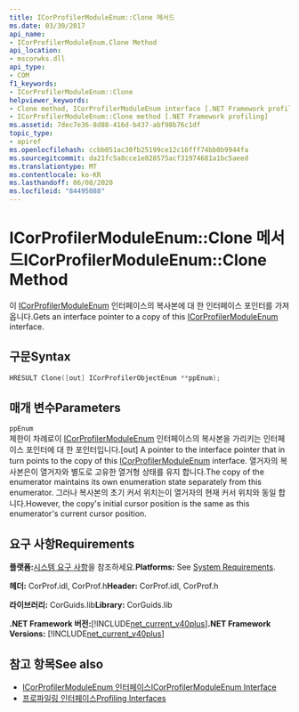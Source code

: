 ```yaml
---
title: ICorProfilerModuleEnum::Clone 메서드
ms.date: 03/30/2017
api_name:
- ICorProfilerModuleEnum.Clone Method
api_location:
- mscorwks.dll
api_type:
- COM
f1_keywords:
- ICorProfilerModuleEnum::Clone
helpviewer_keywords:
- Clone method, ICorProfilerModuleEnum interface [.NET Framework profiling]
- ICorProfilerModuleEnum::Clone method [.NET Framework profiling]
ms.assetid: 7dec7e36-8d88-416d-b437-abf98b76c1df
topic_type:
- apiref
ms.openlocfilehash: ccbb051ac30fb25199ce12c16fff74bb0b9944fa
ms.sourcegitcommit: da21fc5a8cce1e028575acf31974681a1bc5aeed
ms.translationtype: MT
ms.contentlocale: ko-KR
ms.lasthandoff: 06/08/2020
ms.locfileid: "84495088"
---
```

# <a name="icorprofilermoduleenumclone-method"></a><span data-ttu-id="f8286-102">ICorProfilerModuleEnum::Clone 메서드</span><span class="sxs-lookup"><span data-stu-id="f8286-102">ICorProfilerModuleEnum::Clone Method</span></span>
<span data-ttu-id="f8286-103">이 [ICorProfilerModuleEnum](icorprofilermoduleenum-interface.md) 인터페이스의 복사본에 대 한 인터페이스 포인터를 가져옵니다.</span><span class="sxs-lookup"><span data-stu-id="f8286-103">Gets an interface pointer to a copy of this [ICorProfilerModuleEnum](icorprofilermoduleenum-interface.md) interface.</span></span>  
  
## <a name="syntax"></a><span data-ttu-id="f8286-104">구문</span><span class="sxs-lookup"><span data-stu-id="f8286-104">Syntax</span></span>  
  
```cpp  
HRESULT Clone([out] ICorProfilerObjectEnum **ppEnum);  
```  
  
## <a name="parameters"></a><span data-ttu-id="f8286-105">매개 변수</span><span class="sxs-lookup"><span data-stu-id="f8286-105">Parameters</span></span>  
 `ppEnum`  
 <span data-ttu-id="f8286-106">제한이 차례로이 [ICorProfilerModuleEnum](icorprofilermoduleenum-interface.md) 인터페이스의 복사본을 가리키는 인터페이스 포인터에 대 한 포인터입니다.</span><span class="sxs-lookup"><span data-stu-id="f8286-106">[out] A pointer to the interface pointer that in turn points to the copy of this [ICorProfilerModuleEnum](icorprofilermoduleenum-interface.md) interface.</span></span> <span data-ttu-id="f8286-107">열거자의 복사본은이 열거자와 별도로 고유한 열거형 상태를 유지 합니다.</span><span class="sxs-lookup"><span data-stu-id="f8286-107">The copy of the enumerator maintains its own enumeration state separately from this enumerator.</span></span> <span data-ttu-id="f8286-108">그러나 복사본의 초기 커서 위치는이 열거자의 현재 커서 위치와 동일 합니다.</span><span class="sxs-lookup"><span data-stu-id="f8286-108">However, the copy's initial cursor position is the same as this enumerator's current cursor position.</span></span>  
  
## <a name="requirements"></a><span data-ttu-id="f8286-109">요구 사항</span><span class="sxs-lookup"><span data-stu-id="f8286-109">Requirements</span></span>  
 <span data-ttu-id="f8286-110">**플랫폼:**[시스템 요구 사항](../../get-started/system-requirements.md)을 참조하세요.</span><span class="sxs-lookup"><span data-stu-id="f8286-110">**Platforms:** See [System Requirements](../../get-started/system-requirements.md).</span></span>  
  
 <span data-ttu-id="f8286-111">**헤더:** CorProf.idl, CorProf.h</span><span class="sxs-lookup"><span data-stu-id="f8286-111">**Header:** CorProf.idl, CorProf.h</span></span>  
  
 <span data-ttu-id="f8286-112">**라이브러리:** CorGuids.lib</span><span class="sxs-lookup"><span data-stu-id="f8286-112">**Library:** CorGuids.lib</span></span>  
  
 <span data-ttu-id="f8286-113">**.NET Framework 버전:**[!INCLUDE[net_current_v40plus](../../../../includes/net-current-v40plus-md.md)]</span><span class="sxs-lookup"><span data-stu-id="f8286-113">**.NET Framework Versions:** [!INCLUDE[net_current_v40plus](../../../../includes/net-current-v40plus-md.md)]</span></span>  
  
## <a name="see-also"></a><span data-ttu-id="f8286-114">참고 항목</span><span class="sxs-lookup"><span data-stu-id="f8286-114">See also</span></span>

- [<span data-ttu-id="f8286-115">ICorProfilerModuleEnum 인터페이스</span><span class="sxs-lookup"><span data-stu-id="f8286-115">ICorProfilerModuleEnum Interface</span></span>](icorprofilermoduleenum-interface.md)
- [<span data-ttu-id="f8286-116">프로파일링 인터페이스</span><span class="sxs-lookup"><span data-stu-id="f8286-116">Profiling Interfaces</span></span>](profiling-interfaces.md)
